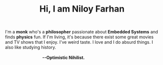 <h1 align="center">Hi,  I am Niloy Farhan</h1>
<br/>
<p align="centr">I'm a <strong>monk</strong> who's a <strong>philosopher</strong> passionate about <strong>Embedded Systems</strong> and finds <strong>physics</strong> fun. If I'm living, it's because there exist some great movies and TV shows that I enjoy. I've weird taste. I love and I do absurd things. I also like studying history.<br>
 &nbsp; &nbsp; &nbsp; &nbsp; &nbsp; &nbsp; &nbsp; &nbsp; &nbsp; &nbsp; &nbsp; &nbsp; &nbsp; &nbsp; &nbsp; &nbsp; &nbsp; &nbsp; &nbsp; &nbsp; &nbsp; &nbsp; &nbsp; &nbsp; &nbsp; &nbsp; &nbsp; &nbsp; &nbsp; &nbsp; &nbsp; &nbsp; &nbsp; &nbsp; &nbsp; &nbsp; &nbsp; &nbsp; &nbsp; &nbsp; &nbsp; &nbsp; &nbsp; &nbsp; &nbsp; &nbsp; &nbsp; &nbsp; &nbsp; &nbsp; &nbsp; &nbsp; &nbsp; &nbsp; &nbsp; &nbsp; &nbsp; &nbsp; &nbsp; &nbsp; &nbsp; &nbsp; &nbsp; &nbsp; &nbsp; &nbsp; &nbsp; &nbsp; &nbsp;  &nbsp;  &nbsp; &nbsp; &nbsp; &nbsp; &nbsp; &nbsp; &nbsp; &nbsp; &nbsp; &nbsp;<strong>--Optimistic Nihilist.</strong>
<br/>
<br/>
